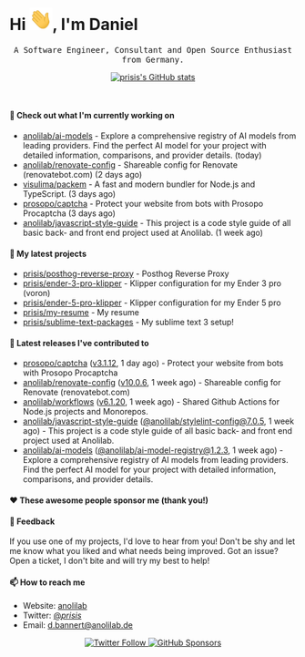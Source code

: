 <h1>Hi <img src="https://github.com/prisis/prisis/blob/main/images/hi.gif?raw=true" width="40px" />, I'm Daniel</h1>
<p align="center">
    <samp>A Software Engineer, Consultant and Open Source Enthusiast from Germany.</samp>
</p>

<p align="center">
    <a href="https://github.com/prisis">
        <img alt="prisis's GitHub stats" src="https://github-readme-stats.vercel.app/api?username=prisis&count_private=true&show_icons=true&hide_title=true&include_all_commits=true">
    </a>
</p>

<br/>

#### 👷 Check out what I'm currently working on

- [anolilab/ai-models](https://github.com/anolilab/ai-models) - Explore a comprehensive registry of AI models from leading providers. Find the perfect AI model for your project with detailed information, comparisons, and provider details. (today)
- [anolilab/renovate-config](https://github.com/anolilab/renovate-config) - Shareable config for Renovate (renovatebot.com) (2 days ago)
- [visulima/packem](https://github.com/visulima/packem) - A fast and modern bundler for Node.js and TypeScript. (3 days ago)
- [prosopo/captcha](https://github.com/prosopo/captcha) - Protect your website from bots with Prosopo Procaptcha (3 days ago)
- [anolilab/javascript-style-guide](https://github.com/anolilab/javascript-style-guide) - This project is a code style guide of all basic back- and front end project used at Anolilab. (1 week ago)

#### 🌱 My latest projects

- [prisis/posthog-reverse-proxy](https://github.com/prisis/posthog-reverse-proxy) - Posthog Reverse Proxy
- [prisis/ender-3-pro-klipper](https://github.com/prisis/ender-3-pro-klipper) - Klipper configuration for my Ender 3 pro (voron)
- [prisis/ender-5-pro-klipper](https://github.com/prisis/ender-5-pro-klipper) - Klipper configuration for my Ender 5 pro
- [prisis/my-resume](https://github.com/prisis/my-resume) - My resume
- [prisis/sublime-text-packages](https://github.com/prisis/sublime-text-packages) - My sublime text 3 setup!

#### 🔭 Latest releases I've contributed to

- [prosopo/captcha](https://github.com/prosopo/captcha) ([v3.1.12](https://github.com/prosopo/captcha/releases/tag/v3.1.12), 1 day ago) - Protect your website from bots with Prosopo Procaptcha
- [anolilab/renovate-config](https://github.com/anolilab/renovate-config) ([v10.0.6](https://github.com/anolilab/renovate-config/releases/tag/v10.0.6), 1 week ago) - Shareable config for Renovate (renovatebot.com)
- [anolilab/workflows](https://github.com/anolilab/workflows) ([v6.1.20](https://github.com/anolilab/workflows/releases/tag/v6.1.20), 1 week ago) - Shared Github Actions for Node.js projects and Monorepos.
- [anolilab/javascript-style-guide](https://github.com/anolilab/javascript-style-guide) ([@anolilab/stylelint-config@7.0.5](https://github.com/anolilab/javascript-style-guide/releases/tag/%40anolilab/stylelint-config%407.0.5), 1 week ago) - This project is a code style guide of all basic back- and front end project used at Anolilab.
- [anolilab/ai-models](https://github.com/anolilab/ai-models) ([@anolilab/ai-model-registry@1.2.3](https://github.com/anolilab/ai-models/releases/tag/%40anolilab/ai-model-registry%401.2.3), 1 week ago) - Explore a comprehensive registry of AI models from leading providers. Find the perfect AI model for your project with detailed information, comparisons, and provider details.

#### ❤️ These awesome people sponsor me (thank you!)


#### 💬 Feedback

If you use one of my projects, I'd love to hear from you! Don't be shy and let me know what you liked
and what needs being improved. Got an issue? Open a ticket, I don't bite and will try my best to help!

#### 📫 How to reach me

- Website: [anolilab](https://anolilab.com)
- Twitter: [@_prisis_](https://twitter.com/_prisis_)
- Email: [d.bannert@anolilab.de](mailto://d.bannert@anolilab.de)

<p align="center">
    <a href="https://twitter.com/_prisis_">
        <img alt="Twitter Follow" src="https://img.shields.io/twitter/follow/_prisis_?style=for-the-badge">
    </a>
    <a href="https://github.com/sponsors/prisis">
        <img alt="GitHub Sponsors" src="https://img.shields.io/static/v1?label=Sponsor&message=%E2%9D%A4&logo=GitHub&style=for-the-badge">
    </a>
</p>
